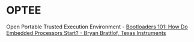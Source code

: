 # OPTEE
Open Portable Trusted Execution Environment - [Bootloaders 101: How Do Embedded Processors Start? - Bryan Brattlof, Texas Instruments](https://youtu.be/UvFG76qM6co?t=1926)
